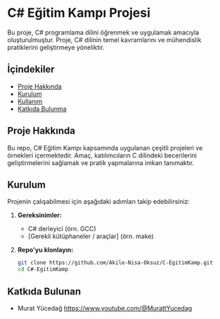# C# Eğitim Kampı Projesi  

Bu proje, C# programlama dilini öğrenmek ve uygulamak amacıyla oluşturulmuştur. Proje, C# dilinin temel kavramlarını ve mühendislik pratiklerini geliştirmeye yöneliktir.  

## İçindekiler  

- [Proje Hakkında](#proje-hakkında)  
- [Kurulum](#kurulum)  
- [Kullanım](#kullanım)  
- [Katkıda Bulunma](#katkıda-bulunma)  

## Proje Hakkında  

Bu repo, C# Eğitim Kampı kapsamında uygulanan çeşitli projeleri ve örnekleri içermektedir. Amaç, katılımcıların C dilindeki becerilerini geliştirmelerini sağlamak ve pratik yapmalarına imkan tanımaktır.  

## Kurulum  

Projenin çalışabilmesi için aşağıdaki adımları takip edebilirsiniz:  

1. **Gereksinimler:**  
   - C# derleyici (örn. GCC)  
   - [Gerekli kütüphaneler / araçlar] (örn. make)  

2. **Repo'yu klonlayın:**  

   ```bash  
   git clone https://github.com/Akile-Nisa-Oksuz/C-EgitimKamp.git  
   cd C#-EgitimKamp

## Katkıda Bulunan
- Murat Yücedağ https://www.youtube.com/@MurattYucedag
